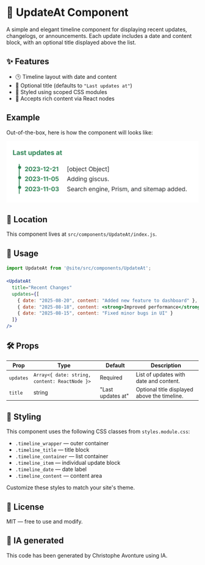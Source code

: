 # 📢 UpdateAt Component

A simple and elegant timeline component for displaying recent updates, changelogs, or announcements. Each update includes a date and content block, with an optional title displayed above the list.

## ✨ Features

* 🕒 Timeline layout with date and content
* 📝 Optional title (defaults to `"Last updates at"`)
* 🎨 Styled using scoped CSS modules
* 🧠 Accepts rich content via React nodes

## Example

Out-of-the-box, here is how the component will looks like:

![Example](sample.png)

## 📁 Location

This component lives at `src/components/UpdateAt/index.js`.

## 🚀 Usage

```jsx
import UpdateAt from '@site/src/components/UpdateAt';

<UpdateAt
  title="Recent Changes"
  updates={[
    { date: "2025-08-20", content: "Added new feature to dashboard" },
    { date: "2025-08-18", content: <strong>Improved performance</strong> },
    { date: "2025-08-15", content: "Fixed minor bugs in UI" }
  ]}
/>
```

## 🛠 Props

| Prop | Type | Default | Description |
| --- | --- | --- | --- |
| `updates` | `Array<{ date: string, content: ReactNode }>` | Required | List of updates with date and content. |
| `title` | string | "Last updates at" | Optional title displayed above the timeline. |

## 🎨 Styling

This component uses the following CSS classes from `styles.module.css`:

* `.timeline_wrapper` — outer container
* `.timeline_title` — title block
* `.timeline_container` — list container
* `.timeline_item` — individual update block
* `.timeline_date` — date label
* `.timeline_content` — content area

Customize these styles to match your site's theme.

## 📄 License

MIT — free to use and modify.

## 💬 IA generated

This code has been generated by Christophe Avonture using IA.
